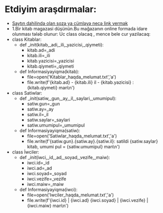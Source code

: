 # Etdiyim araşdırmalar:

- [Saytın dahilində olan sozə ya cümləyə necə link vermək ](https://html5book.ru/hyperlinks-in-html/)  
- 1.Bir kitab magazasi düşünün.Bu mağazanın online formada idare olunması tələb olunur: Uc class olacaq , mence bele cur yazilacaq:
- class Kitablar:
  - def __init_(kitab,_adi,_ili,_yazicisi,_qiymeti):
    - kitab.ad=_adi
    - kitab.ili=_ili
    - kitab.yazicisi=_yazicisi
    - kitab.qiymeti=_qiymeti
  - def Informasiyayiqma(kitab):
    - file=open('Kitablar_haqda_melumat.txt','a')
    - file.write(f'{kitab.ad} - {kitab.ili} il - {kitab.yazicisi} : {kitab.qiymeti} man\n')
- class Satiwlar:
  - def __init_(satiw,_gun,_ay,_il,_saylari,_umumipul):
    - satiw.gun=_gun
    - satiw.ay=_ay 
    - satiw.il=_il
    - satiw.saylar=_saylari
    - satiw.umumipul=_umumipul
  - def Informasiyayiqma(satiw):
    - file=open('Satiwlar_haqda_melumat.txt','a')
    - file.write(f'{satiw.gun}.{satiw.ay}.{satiw.il}: satildi {satiw.saylar} kitab, umumi pul = {satiw.umumipul} man\n')
- class İwciler: 
  - def __init_(iwci,_id,_ad,_soyad,_vezife,_maiw):
    - iwci.id=_id
    - iwci.ad=_ad
    - iwci.soyad=_soyad
    - iwci.vezife=_vezife
    - iwci.maiw=_maiw
  - def Informasiyayiqma(iwci):
    - file=open('Iwciler_haqda_melumat.txt','a')
    - file.write(f'{iwci.id} | {iwci.ad} {iwci.soyad} | {iwci.vezife} | {iwci.maiw} man\n')